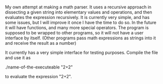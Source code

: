 My own attempt at making a math parser. It uses a recursive approach in dissecting a given string into elementary values and operations, and then
evaluates the expression recursively. It is currently very simple, and has some issues, but I will improve it once I have the time to do so.
In the future it will have functions, and many more special operators. The program is supposed to be wrapped to other programs, so it will not have
a user interface by itself. (Other programs pass math expressions as strings into it and receive the result as a number)

It currently has a very simple interface for testing purposes. Compile the file and use it as

./name-of-the-executeable "2+2"

to evaluate the expression "2+2".
